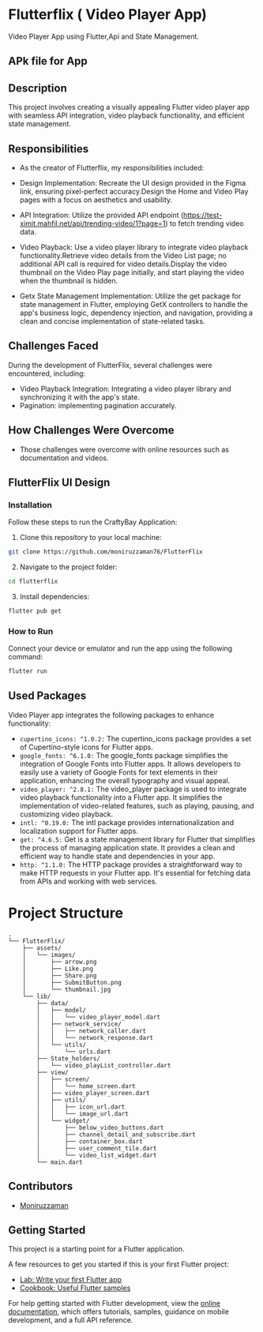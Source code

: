 
# Flutterflix ( Video Player App)
Video Player App using Flutter,Api and State Management.

## APk file for App



## Description
This project involves creating a visually appealing Flutter video player app with seamless API integration, video playback functionality, and efficient state management.

## Responsibilities

- As the creator of Flutterflix, my responsibilities included:

- Design Implementation: Recreate the UI design provided in the Figma link, ensuring pixel-perfect accuracy.Design the Home and Video Play pages with a focus on aesthetics and usability.

- API Integration: Utilize the provided API endpoint (https://test-ximit.mahfil.net/api/trending-video/1?page=1) to fetch trending video data.

- Video Playback: Use a video player library to integrate video playback functionality.Retrieve video details from the Video List page; no additional API call is required for video details.Display the video thumbnail on the Video Play page initially, and start playing the video when the thumbnail is hidden.

- Getx State Management Implementation: Utilize the get package for state management in Flutter, employing GetX controllers to handle the app's business logic, dependency injection, and navigation, providing a clean and concise implementation of state-related tasks.

## Challenges Faced
During the development of FlutterFlix, several challenges were encountered, including:

- Video Playback Integration: Integrating a video player library and synchronizing it with the app's state.
- Pagination: implementing pagination accurately.

## How Challenges Were Overcome

- Those challenges were overcome with online resources such as documentation and videos.

## FlutterFlix UI Design



### Installation

Follow these steps to run the CraftyBay Application:

1. Clone this repository to your local machine:

```bash
git clone https://github.com/moniruzzaman76/FlutterFlix
```

2. Navigate to the project folder:

```bash
cd flutterflix
```

3. Install dependencies:

```bash
flutter pub get
```

### How to Run

Connect your device or emulator and run the app using the following command:

```bash
flutter run
```
## Used Packages

Video Player app integrates the following packages to enhance functionality:
- `cupertino_icons: ^1.0.2:` The cupertino_icons package provides a set of Cupertino-style icons for Flutter apps.
- `google_fonts: ^6.1.0:` The google_fonts package simplifies the integration of Google Fonts into Flutter apps. It allows developers to easily use a variety of Google Fonts for text elements in their application, enhancing the overall typography and visual appeal.
- `video_player: ^2.8.1:` The video_player package is used to integrate video playback functionality into a Flutter app. It simplifies the implementation of video-related features, such as playing, pausing, and customizing video playback.
- `intl: ^0.19.0:` The intl package provides internationalization and localization support for Flutter apps.
- `get: ^4.6.5:` Get is a state management library for Flutter that simplifies the process of managing application state. It provides a clean and efficient way to handle state and dependencies in your app.
- `http: ^1.1.0:` The HTTP package provides a straightforward way to make HTTP requests in your Flutter app. It's essential for fetching data from APIs and working with web services.

# Project Structure
```
.
└── FlutterFlix/
    ├── assets/
    │   └── images/
    │       ├── arrow.png
    │       ├── Like.png
    │       ├── Share.png
    │       ├── SubmitButton.png
    │       └── thumbnail.jpg
    └── lib/
        ├── data/
        │   ├── model/
        │   │   └── video_player_model.dart
        │   ├── network_service/
        │   │   ├── network_caller.dart
        │   │   └── network_response.dart
        │   └── utils/
        │       └── urls.dart
        ├── State_holders/
        │   └── video_playList_controller.dart
        ├── view/
        │   ├── screen/
        │   │   └── home_screen.dart
        │   ├── video_player_screen.dart
        │   ├── utils/
        │   │   ├── icon_url.dart
        │   │   └── image_url.dart
        │   └── widget/
        │       ├── below_video_buttons.dart
        │       ├── channel_detail_and_subscribe.dart
        │       ├── container_box.dart
        │       ├── user_comment_tile.dart
        │       └── video_list_widget.dart
        └── main.dart
```

## Contributors

- [Moniruzzaman](https://github.com/moniruzzaman76)

## Getting Started

This project is a starting point for a Flutter application.

A few resources to get you started if this is your first Flutter project:

- [Lab: Write your first Flutter app](https://docs.flutter.dev/get-started/codelab)
- [Cookbook: Useful Flutter samples](https://docs.flutter.dev/cookbook)

For help getting started with Flutter development, view the
[online documentation](https://docs.flutter.dev/), which offers tutorials,
samples, guidance on mobile development, and a full API reference.
